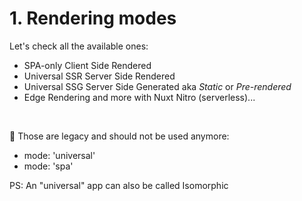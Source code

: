 <h1 class="!text-green-500">1. Rendering modes</h1>

Let's check all the available ones:
- SPA-only <mdi-arrow-right-thick class="inline" /> Client Side Rendered
- Universal SSR <mdi-arrow-right-thick class="inline" /> Server Side Rendered
- Universal SSG <mdi-arrow-right-thick class="inline" /> Server Side Generated aka _Static_ or _Pre-rendered_
- Edge Rendering and more with Nuxt Nitro (serverless)...
<br>

🧓 Those are legacy and should not be used anymore:
- mode: 'universal'
- mode: 'spa'

<p class="text-xs">PS: An "universal" app can also be called <span class="italic">Isomorphic</span></p>
